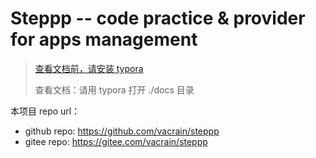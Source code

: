 # Steppp -- code practice & provider for apps management

> [查看文档前，请安装 typora](http://101.43.138.54/typora/index.html)
>
> 查看文档：请用 typora 打开 ./docs 目录

本项目 repo url：

- github repo: https://github.com/vacrain/steppp
- gitee repo: https://gitee.com/vacrain/steppp
